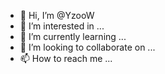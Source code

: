 - 👋 Hi, I’m @YzooW
- 👀 I’m interested in ...
- 🌱 I’m currently learning ...
- 💞️ I’m looking to collaborate on ...
- 📫 How to reach me ...

<!---
YzooW/YzooW is a ✨ special ✨ repository because its `README.md` (this file) appears on your GitHub profile.
You can click the Preview link to take a look at your changes.
--->
